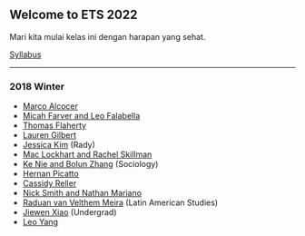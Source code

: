 ## Welcome to ETS 2022

Mari kita mulai kelas ini dengan harapan yang sehat.


[Syllabus](./2017spring/syllabus_273_17.pdf)

---

### 2018 Winter

* [Marco Alcocer](./2018winter/Alcocer.html)
* [Micah Farver and Leo Falabella](./2018winter/Falabella_and_Farver.html)
* [Thomas Flaherty](./2018winter/Flaherty.html)
* [Lauren Gilbert](./2018winter/Lauren_Gilbert.html)
* [Jessica Kim](./2018winter/Jessica_Kim.html) (Rady)
* [Mac Lockhart and Rachel Skillman](./2018winter/Lockhart_Skillman.htm)
* [Ke Nie and Bolun Zhang](./2018winter/Nie_Zhang.html) (Sociology)
* [Hernan Picatto](./2018winter/Picatto.html)
* [Cassidy Reller](./2018winter/Cassidy_Reller.html)
* [Nick Smith and Nathan Mariano](./2018winter/Smith_Mariano.html)
* [Raduan van Velthem Meira](./2018winter/Raduan.html) (Latin American Studies)
* [Jiewen Xiao](./2018winter/Jiewen_Xiao.html) (Undergrad)
* [Leo Yang](./2018winter/Leo_Yang.html)